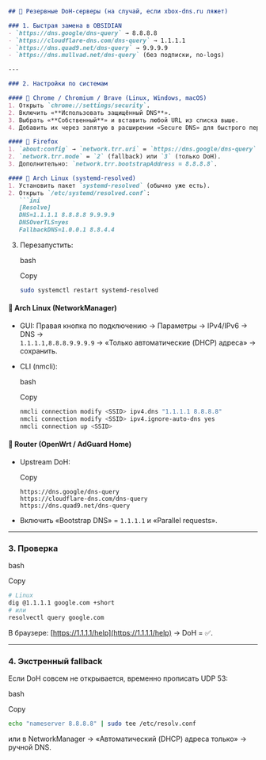 
```markdown
## 📌 Резервные DoH-серверы (на случай, если xbox-dns.ru ляжет)

### 1. Быстрая замена в OBSIDIAN
- `https://dns.google/dns-query` → 8.8.8.8
- `https://cloudflare-dns.com/dns-query` → 1.1.1.1
- `https://dns.quad9.net/dns-query` → 9.9.9.9
- `https://dns.mullvad.net/dns-query` (без подписки, no-logs)

---

### 2. Настройки по системам

#### 🔹 Chrome / Chromium / Brave (Linux, Windows, macOS)
1. Открыть `chrome://settings/security`.
2. Включить «**Использовать защищённый DNS**».
3. Выбрать «**Собственный**» и вставить любой URL из списка выше.
4. Добавить их через запятую в расширении «Secure DNS» для быстрого переключения.

#### 🔹 Firefox
1. `about:config` → `network.trr.uri` = `https://dns.google/dns-query`.
2. `network.trr.mode` = `2` (fallback) или `3` (только DoH).
3. Дополнительно: `network.trr.bootstrapAddress = 8.8.8.8`.

#### 🔹 Arch Linux (systemd-resolved)
1. Установить пакет `systemd-resolved` (обычно уже есть).
2. Открыть `/etc/systemd/resolved.conf`:
   ```ini
   [Resolve]
   DNS=1.1.1.1 8.8.8.8 9.9.9.9
   DNSOverTLS=yes
   FallbackDNS=1.0.0.1 8.8.4.4
```

3. Перезапустить:
    
    bash
    
    Copy
    
    ```bash
    sudo systemctl restart systemd-resolved
    ```
    

#### 🔹 Arch Linux (NetworkManager)

- GUI: Правая кнопка по подключению → Параметры → IPv4/IPv6 → DNS →  
    `1.1.1.1,8.8.8.9.9.9.9` → «Только автоматические (DHCP) адреса» → сохранить.
    
- CLI (nmcli):
    
    bash
    
    Copy
    
    ```bash
    nmcli connection modify <SSID> ipv4.dns "1.1.1.1 8.8.8.8"
    nmcli connection modify <SSID> ipv4.ignore-auto-dns yes
    nmcli connection up <SSID>
    ```
    

#### 🔹 Router (OpenWrt / AdGuard Home)

- Upstream DoH:
    
    Copy
    
    ```
    https://dns.google/dns-query
    https://cloudflare-dns.com/dns-query
    https://dns.quad9.net/dns-query
    ```
    
- Включить «Bootstrap DNS» = `1.1.1.1` и «Parallel requests».
    

---

### 3. Проверка

bash

Copy

```bash
# Linux
dig @1.1.1.1 google.com +short
# или
resolvectl query google.com
```

В браузере: [https://1.1.1.1/help](https://1.1.1.1/help) → DoH = ✅.

---

### 4. Экстренный fallback

Если DoH совсем не открывается, временно прописать UDP 53:

bash

Copy

```bash
echo "nameserver 8.8.8.8" | sudo tee /etc/resolv.conf
```

или в NetworkManager → «Автоматический (DHCP) адреса только» → ручной DNS.